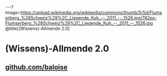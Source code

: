 ---?image=https://upload.wikimedia.org/wikipedia/commons/thumb/5/5d/Flumserberg_%28Schweiz%29%2C_Liegende_Kuh_--_2011_--_1526.jpg/782px-Flumserberg_%28Schweiz%29%2C_Liegende_Kuh_--_2011_--_1526.jpg
@title[(Wissens)-Allmende 2.0]

# (Wissens)-Allmende 2.0
## [github.com/baloise](https://github.com/baloise)
